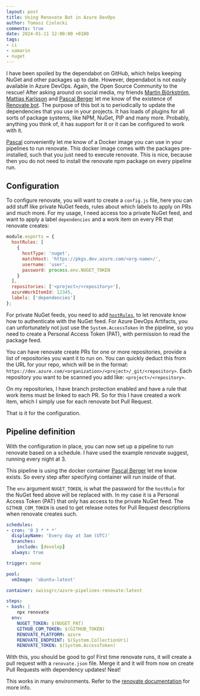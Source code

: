 ```yaml
---
layout: post
title: Using Renovate Bot in Azure DevOps
author: Tomasz Cielecki
comments: true
date: 2024-01-11 12:00:00 +0100
tags:
- ci
- xamarin
- nuget
---
```


I have been spoiled by the dependabot on GitHub, which helps keeping NuGet and other packages up to date. However, dependabot is not easily available in Azure DevOps. Again, the Open Source Community to the rescue! After asking around on social media, my friends [Martin Björkström][martin], [Mattias Karlsson][mattias] and [Pascal Berger][pascal] let me know of the existence of [Renovate bot][renovate]. The purpose of this bot is to periodically to update the dependencies that you use in your projects. It has loads of plugins for all sorts of package systems, like NPM, NuGet, PIP and many more. Probably, anything you think of, it has support for it or it can be configured to work with it.

[Pascal][pascal] conveniently let me know of a Docker image you can use in your pipelines to run renovate. This docker image comes with the packages pre-installed, such that you just need to execute renovate. This is nice, because then you do not need to install the renovate npm package on every pipeline run.

## Configuration

To configure renovate, you will want to create a `config.js` file, here you can add stuff like private NuGet feeds, rules about which labels to apply on PRs and much more. For my usage, I need access too a private NuGet feed, and want to apply a label `dependencies` and a work item on every PR that renovate creates:

```javascript
module.exports = {
  hostRules: [
    {
      hostType: 'nuget',
      matchHost: 'https://pkgs.dev.azure.com/<org-name>/',
      username: 'user',
      password: process.env.NUGET_TOKEN
    }
  ],
  repositories: ['<project>/<repository>'],
  azureWorkItemId: 12345,
  labels: ['dependencies']
};
```

For private NuGet feeds, you need to add [`hostRules`](https://docs.renovatebot.com/configuration-options/#hostrules), to let renovate know how to authenticate with the NuGet feed. For Azure DevOps Artifacts, you can unfortunately not just use the `System.AccessToken` in the pipeline, so you need to create a Personal Access Token (PAT), with permission to read the package feed.

You can have renovate create PRs for one or more repositories, provide a list of repositories you want it to run on. You can quickly deduct this from the URL for your repo, which will be in the format: `https://dev.azure.com/<organization>/<project>/_git/<repository>`. Each repository you want to be scanned you add like: `<project>/<repository>`.

On my repositories, I have branch protection enabled and have a rule that work items must be linked to each PR. So for this I have created a work item, which I simply use for each renovate bot Pull Request.

That is it for the configuration.

## Pipeline definition

With the configuration in place, you can now set up a pipeline to run renovate based on a schedule. I have used the example renovate suggest, running every night at 3.

This pipeline is using the docker container [Pascal Berger][pascal] let me know exists. So every step after specifying container will run inside of that.

The `env` argument `NUGET_TOKEN`, is what the password for the `hostRule` for the NuGet feed above will be replaced with. In my case it is a Personal Access Token (PAT) that only has access to the private NuGet feed. The `GITHUB_COM_TOKEN` is used to get release notes for Pull Request descriptions when renovate creates such.

```yaml
schedules:
- cron: '0 3 * * *'
  displayName: 'Every day at 3am (UTC)'
  branches:
    include: [develop]
  always: true

trigger: none

pool:
  vmImage: 'ubuntu-latest'

container: swissgrc/azure-pipelines-renovate:latest

steps:
- bash: |
    npx renovate
  env:
    NUGET_TOKEN: $(NUGET_PAT)
    GITHUB_COM_TOKEN: $(GITHUB_TOKEN)
    RENOVATE_PLATFORM: azure
    RENOVATE_ENDPOINT: $(System.CollectionUri)
    RENOVATE_TOKEN: $(System.AccessToken)
```

With this, you should be good to go! First time renovate runs, it will create a pull request with a `renovate.json` file. Merge it and it will from now on create Pull Requests with dependency updates! Neat!

This works in many environments. Refer to the [renovate documentation][renovate] for more info.

[martin]: https://mastodon.social/@bjorkstromm "Martin on mastodon.social"
[mattias]: https://mastodon.social/@devlead "Mattias on mastodon.social"
[pascal]: https://mastodon.social/@pascalberger "Pascal on mastodon.social"
[renovate]: https://docs.renovatebot.com/ "Renovate docs"
